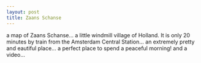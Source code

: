 ```yaml
---
layout: post
title: Zaans Schanse
---
```


a map of Zaans Schanse... a little windmill village of Holland. It is only 20 minutes by train from the Amsterdam Central Station... an extremely pretty and eautiful place... a perfect place to spend a peaceful morning! and a video...
